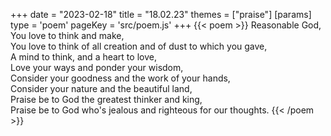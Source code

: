 +++
date = "2023-02-18"
title = "18.02.23"
themes = ["praise"]
[params]
  type = 'poem'
  pageKey = 'src/poem.js'
+++
{{< poem >}}
Reasonable God,  
You love to think and make,  
You love to think of all creation and of dust to which you gave,  
A mind to think, and a heart to love,  
Love your ways and ponder your wisdom,  
Consider your goodness and the work of your hands,  
Consider your nature and the beautiful land,  
Praise be to God the greatest thinker and king,  
Praise be to God who's jealous and righteous for our thoughts.
{{< /poem >}}